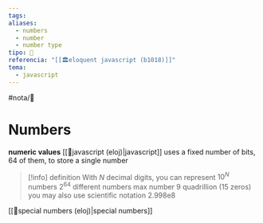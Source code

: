 ```yaml
---
tags: 
aliases:
  - numbers
  - number
  - number type
tipo: 📑
referencia: "[[🏛️eloquent javascript (b1018)]]"
tema:
  - javascript
---
```


#nota/📑

# Numbers

__numeric values__
[[📑javascript (eloj)|javascript]]  uses a fixed number of bits, 64 of them, to store a single number


> [!info] definition
With $N$  decimal digits, you can represent $10^{N}$ numbers
 $2^{64}$ different numbers
 max number 9 quadrillion (15 zeros)
 you may also use scientific notation  2.998e8
 
[[📑special numbers (eloj)|special numbers]]
